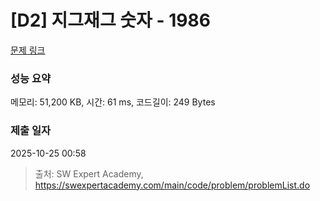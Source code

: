 # [D2] 지그재그 숫자 - 1986 

[문제 링크](https://swexpertacademy.com/main/code/problem/problemDetail.do?contestProbId=AV5PxmBqAe8DFAUq) 

### 성능 요약

메모리: 51,200 KB, 시간: 61 ms, 코드길이: 249 Bytes

### 제출 일자

2025-10-25 00:58



> 출처: SW Expert Academy, https://swexpertacademy.com/main/code/problem/problemList.do